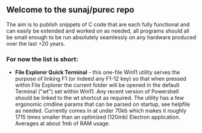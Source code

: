 ## Welcome to the sunaj/purec repo
The aim is to publish snippets of C code that are each fully functional and can easily be extended and worked on as needed, 
all programs should all be small enough to be run absolutely seamlessly on any hardware produced over the last +20 years.

### For now the list is short:
* **File Explorer Quick Terminal** - this one-file Win11 utility serves the purpose of linking F1 (or indeed any F1-12 key) 
so that when pressed within File Explorer the current folder will be opened in the default 
Terminal ("wt") set within Win11. Any recent version of Powershell  should be linked to the 
wt shortcut as required. The utility has a few ergonomic cmdline params that can be parsed on 
startup, see helpfile as needed. Currently comes in at under 70kb which makes it roughly 1715
times smaller than an optimized (120mb) Electron application. Averages at about 1mb of RAM usage.
